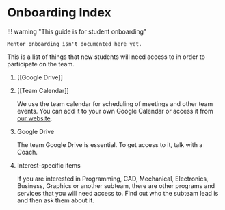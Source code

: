 # Onboarding Index

!!! warning "This guide is for student onboarding"

    Mentor onboarding isn't documented here yet.


This is a list of things that new students will need access to in order to participate on the team.


1. [[Google Drive]]
2. [[Team Calendar]]

    We use the team calendar for scheduling of meetings and other team events. You can add it to your own Google Calendar or access it from [our website](https://frcteam2530.org/#schedule).

3. Google Drive

    The team Google Drive is essential. To get access to it, talk with a Coach.

4. Interest-specific items

    If you are interested in Programming, CAD, Mechanical, Electronics, Business, Graphics or another subteam, there are other programs and services that you will need access to. Find out who the subteam lead is and then ask them about it.